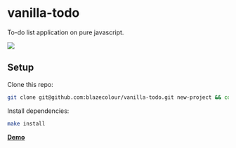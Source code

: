 # vanilla-todo

To-do list application on pure javascript.

<a href="https://codeclimate.com/github/blazecolour/vanilla-todo/maintainability"><img src="https://api.codeclimate.com/v1/badges/7dff6f4e25ed6d90cdb1/maintainability" /></a>

## Setup

Clone this repo:

```bash
git clone git@github.com:blazecolour/vanilla-todo.git new-project && cd new-project
```

Install dependencies:

```bash
make install
```

**[Demo](https://codepen.io/blazecolour/full/zJLRmd/)**